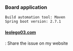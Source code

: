 ### Board application

```
Build automation tool: Maven
Spring boot version: 2.7.1
```

#### [leolego03.com](https://leolego03.com)
: Share the issue on my website
